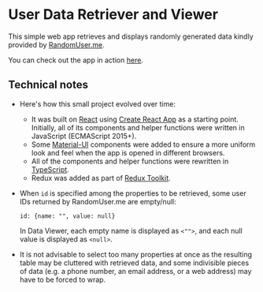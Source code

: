 # User Data Retriever and Viewer

This simple web app retrieves and displays randomly generated data kindly provided by [RandomUser.me](https://randomuser.me/).

You can check out the app in action [here](https://reactjs-random-users-20201209.netlify.app/).

## Technical notes

*   Here's how this small project evolved over time:
    *   It was built on [React](https://reactjs.org/) using [Create React App](https://github.com/facebook/create-react-app) as a starting point. Initially, all of its components and helper functions were written in JavaScript (ECMAScript 2015+). 
    *   Some [Material-UI](https://material-ui.com/) components were added to ensure a more uniform look and feel when the app is opened in different browsers. 
    *   All of the components and helper functions were rewritten in [TypeScript](https://www.typescriptlang.org/).
    *   Redux was added as part of [Redux Toolkit](https://redux-toolkit.js.org/).

*   When `id` is specified among the properties to be retrieved, some user IDs returned by RandomUser.me are empty/null:

    `id: {name: "", value: null}`

    In Data Viewer, each empty name is displayed as `<"">`, and each null value is displayed as `<null>`.

*   It is not advisable to select too many properties at once as the resulting table may be cluttered with retrieved data, and some indivisible pieces of data (e.g. a phone number, an email address, or a web address) may have to be forced to wrap.